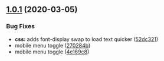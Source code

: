 ## [1.0.1](https://github.com/insuusvenerati/datocms-Gatsby-portfolio-demo/compare/4e169c883e2b3264000bd3509ace4660fa61e892...v1.0.1) (2020-03-05)


### Bug Fixes

* **css:** adds font-display swap to load text quicker ([52dc321](https://github.com/insuusvenerati/datocms-Gatsby-portfolio-demo/commit/52dc321e71f41aaee99289a0e5960f9d5fb9a833))
* mobile menu toggle ([270284b](https://github.com/insuusvenerati/datocms-Gatsby-portfolio-demo/commit/270284b092cbb62aa85df63ad3961d889c2d1f58))
* mobile menu toggle ([4e169c8](https://github.com/insuusvenerati/datocms-Gatsby-portfolio-demo/commit/4e169c883e2b3264000bd3509ace4660fa61e892))




